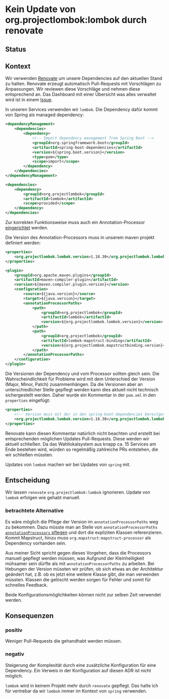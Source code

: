 # Kein Update von org.projectlombok:lombok durch renovate

## Status

<adr-status status='proposed'></adr-status>

## Kontext

Wir verwenden [Renovate](https://docs.renovatebot.com) um unsere Dependencies auf den aktuellen Stand zu halten. Renovate
erzeugt automatisch Pull-Requests mit Vorschlägen zu Anpassungen. Wir reviewen diese Vorschläge und nehmen diese entsprechend an.
Das Dashboard mit einer Übersicht was alles verwaltet wird ist in einem [Issue](https://github.com/it-at-m/Wahllokalsystem/issues/1).

In unseren Services verwenden wir `lombok`. Die Dependency dafür kommt von Spring als managed dependency:

```xml
<dependencyManagement>
    <dependencies>
        <dependency>
            <!-- Import dependency management from Spring Boot -->
            <groupId>org.springframework.boot</groupId>
            <artifactId>spring-boot-dependencies</artifactId>
            <version>${spring.boot.version}</version>
            <type>pom</type>
            <scope>import</scope>
        </dependency>
    </dependencies>
</dependencyManagement>
```

```xml
<dependencies>
    <dependency>
        <groupId>org.projectlombok</groupId>
        <artifactId>lombok</artifactId>
        <scope>provided</scope>
    </dependency>
</dependencies>
```

Zur korrekten Funktionsweise muss auch ein Annotation-Processor [eingerichtet](https://projectlombok.org/setup/maven) werden.

Die Version des Annotation-Processors muss in unserem maven projekt definiert werden:

```xml
<properties>
    <org.projectlombok.lombok.version>1.18.30</org.projectlombok.lombok.version>
</properties>
```

```xml
<plugin>
    <groupId>org.apache.maven.plugins</groupId>
    <artifactId>maven-compiler-plugin</artifactId>
    <version>${maven.compiler.plugin.version}</version>
    <configuration>
        <source>${java.version}</source>
        <target>${java.version}</target>
        <annotationProcessorPaths>
            <path>
                <groupId>org.projectlombok</groupId>
                <artifactId>lombok</artifactId>
                <version>${org.projectlombok.lombok.version}</version>
            </path>
            <path>
                <groupId>org.projectlombok</groupId>
                <artifactId>lombok-mapstruct-binding</artifactId>
                <version>${org.projectlombok.mapstructbinding.version}</version>
            </path>
        </annotationProcessorPaths>
    </configuration>
</plugin>
```

Die Versionen der Dependency und vom Processor sollten gleich sein. Die Wahrscheindlichkeit für Probleme wird mit dem Unterschied der Version (Major, Minor, Patch) zusammenhängen. 
Da die Versionen aber an unterschiedlicher Stelle gepflegt werden kann dies aktuell nicht
technisch sichergestellt werden. Daher wurde ein Kommentar in der `pom.xml` in den `properties` eingefügt:
```xml
<properties>
    <!-- Version muss mit der in den spring-boot-dependencies bereitgestellten Lombok-Version übereinstimmen -->
    <org.projectlombok.lombok.version>1.18.30</org.projectlombok.lombok.version>
</properties>
```

Renovate kann diesen Kommentar natürlich nicht beachten und erstellt bei entsprechenden möglichen Updates Pull-Requests.
Diese werden wir aktuell schließen. Da das Wahllokalsystem aus knapp ca. 15 Services am Ende bestehen wird, würden so regelmäßig
zahlreiche PRs entstehen, die wir schließen müssten. 

Updates von `lombok` machen wir bei Updates von `spring` mit.

## Entscheidung

Wir lassen `renovate` `org.projectlombok:lombok` ignorieren. Update von `lombok` erfolgen wie gehabt manuell.

### betrachtete Alternative

Es wäre möglich die Pflege der Version im `annotationProcessorPaths` weg zu bekommen. Dazu müsste man an Stelle von
`annotationProcessorPaths` [`annotationProcessors` pflegen](https://projectlombok.org/contributing/lombok-execution-path) und dort die expliziten Klassen referenzieren. Kommt Mapstruct,
hinzu muss `org.mapstruct:mapstruct-processor` als Dependency vorhanden sein.

Aus meiner Sicht spricht gegen dieses Vorgehen, dass die Processors manuell gepflegt werden müssen, was Aufgrund der Kleinheiligkeit
mühsamer sein dürfte als mit `annotationProcessorPaths` zu arbeiten. Bei Hebungen der
Version müssten wir prüfen, ob sich etwas an der Architektur geändert hat, z.B. ob es jetzt eine weitere Klasse gibt, die man
verwenden müssten. Klassen die gelöscht werden sorgen für Fehler und somit für schnelles Feedback.

Beide Konfigurationsmöglichkeiten können nicht zur selben Zeit verwendet werden.

## Konsequenzen

### positiv

Weniger Pull-Requests die gehandhabt werden müssen.

### negativ

Steigerung der Komplexität durch eine zusätzliche Konfiguration für eine Dependency. Ein Verweis in der Konfiguration auf diesen ADR ist nicht möglich.

`lombok` wird in keinem Projekt mehr durch `renovate` gepflegt. Das halte ich für vertrebar da wir `lombok` immer im Kontext von `spring` verwenden.